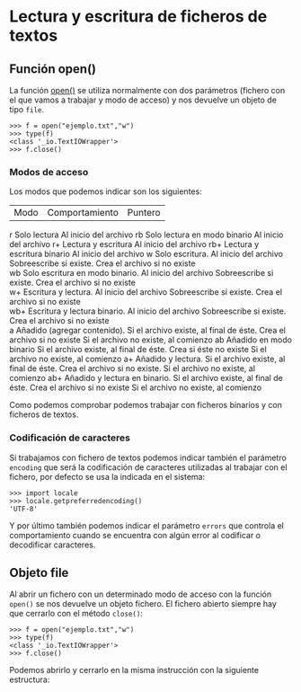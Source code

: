 # Lectura y escritura de ficheros de textos

## Función open()

La función [open()](https://docs.python.org/3.4/library/functions.html#open) se utiliza normalmente con dos parámetros (fichero con el que vamos a trabajar y modo de acceso) y nos devuelve un objeto de tipo `file`.

	>>> f = open("ejemplo.txt","w")
	>>> type(f)
	<class '_io.TextIOWrapper'>
	>>> f.close()

### Modos de acceso

Los modos que podemos indicar son los siguientes:

<table>
	<tr>
		<td>Modo</td>
		<td>Comportamiento</td>
		<td>Puntero</td>
	</tr>
</table>



r 		Solo lectura 					Al inicio del archivo
rb 		Solo lectura en modo binario 	Al inicio del archivo
r+ 		Lectura y escritura 			Al inicio del archivo
rb+ 	Lectura y escritura binario 	Al inicio del archivo
w 		Solo escritura. 				Al inicio del archivo
		Sobreescribe si existe. 
		Crea el archivo si no existe 	
wb 		Solo escritura en modo binario. Al inicio del archivo
		Sobreescribe si existe. 
		Crea el archivo si no existe 	
w+ 		Escritura y lectura. 			Al inicio del archivo
		Sobreescribe si existe. 
		Crea el archivo si no existe 	
wb+ 	Escritura y lectura binario. 	Al inicio del archivo
		Sobreescribe si existe. 
		Crea el archivo si no existe 	
a 		Añadido (agregar contenido).	Si el archivo existe, al final de éste. 
		Crea el archivo si no existe 	Si el archivo no existe, al comienzo 
ab 		Añadido en modo binario 		Si el archivo existe, al final de éste. 
		Crea si éste no existe 			Si el archivo no existe, al comienzo
a+ 		Añadido y lectura. 				Si el archivo existe, al final de éste.
		Crea el archivo si no existe. 	Si el archivo no existe, al comienzo
ab+ 	Añadido y lectura en binario. 	Si el archivo existe, al final de éste.
		Crea el archivo si no existe 	Si el archivo no existe, al comienzo

Como podemos comprobar podemos trabajar con ficheros binarios y con ficheros de textos.

### Codificación de caracteres

Si trabajamos con fichero de textos podemos indicar también el parámetro `encoding` que será la codificación de caracteres utilizadas al trabajar con el fichero, por defecto se usa la indicada en el sistema:

	>>> import locale
	>>> locale.getpreferredencoding()
	'UTF-8'

Y por último también podemos indicar el parámetro `errors` que controla el comportamiento cuando se encuentra con algún error al codificar o decodificar caracteres.

## Objeto file

Al abrir un fichero con un determinado modo de acceso con la función `open()` se nos devuelve un objeto fichero. El fichero abierto siempre hay que cerrarlo con el método `close()`:

	>>> f = open("ejemplo.txt","w")
	>>> type(f)
	<class '_io.TextIOWrapper'>
	>>> f.close()

Podemos abrirlo y cerrarlo en la misma instrucción con la siguiente estructura:

